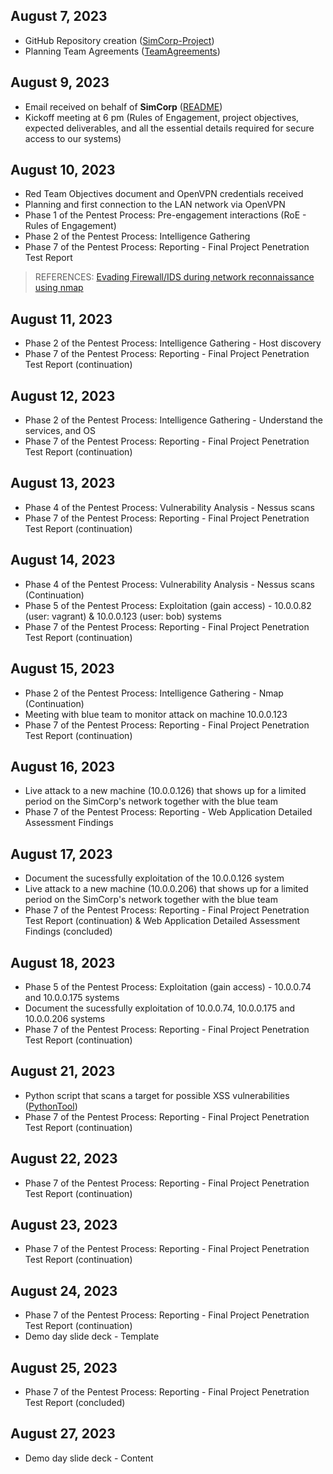 
## August 7, 2023

* GitHub Repository creation ([SimCorp-Project](https://github.com/VascoLucas01/SimCorp-Project))
* Planning Team Agreements ([TeamAgreements](https://github.com/VascoLucas01/SimCorp-Project/tree/main/TeamAgreements))


## August 9, 2023

* Email received on behalf of **SimCorp** ([README](https://github.com/VascoLucas01/SimCorp-Project/blob/main/README.md))
* Kickoff meeting at 6 pm (Rules of Engagement, project objectives, expected deliverables, and all the essential details required for secure access to our systems)

## August 10, 2023

* Red Team Objectives document  and OpenVPN credentials received
* Planning and first connection to the LAN network via OpenVPN
* Phase 1 of the Pentest Process: Pre-engagement interactions (RoE - Rules of Engagement)
* Phase 2 of the Pentest Process: Intelligence Gathering
* Phase 7 of the Pentest Process: Reporting - Final Project Penetration Test Report

> REFERENCES: [Evading Firewall/IDS during network reconnaissance using nmap](https://infosecwriteups.com/evading-firewall-ids-during-network-reconnaissance-using-nmap-7dc393138178)

## August 11, 2023

* Phase 2 of the Pentest Process: Intelligence Gathering - Host discovery 
* Phase 7 of the Pentest Process: Reporting - Final Project Penetration Test Report (continuation)

## August 12, 2023

* Phase 2 of the Pentest Process: Intelligence Gathering - Understand the services, and OS 
* Phase 7 of the Pentest Process: Reporting - Final Project Penetration Test Report (continuation)

## August 13, 2023

* Phase 4 of the Pentest Process: Vulnerability Analysis - Nessus scans 
* Phase 7 of the Pentest Process: Reporting - Final Project Penetration Test Report (continuation)

## August 14, 2023

* Phase 4 of the Pentest Process: Vulnerability Analysis - Nessus scans (Continuation)
* Phase 5 of the Pentest Process: Exploitation (gain access) - 10.0.0.82 (user: vagrant) & 10.0.0.123 (user: bob) systems 
* Phase 7 of the Pentest Process: Reporting - Final Project Penetration Test Report (continuation)


## August 15, 2023

* Phase 2 of the Pentest Process: Intelligence Gathering - Nmap (Continuation)
* Meeting with blue team to monitor attack on machine 10.0.0.123 
* Phase 7 of the Pentest Process: Reporting - Final Project Penetration Test Report (continuation)

## August 16, 2023

* Live attack to a new machine (10.0.0.126) that shows up for a limited period on the SimCorp's network together with the blue team 
* Phase 7 of the Pentest Process: Reporting - Web Application Detailed Assessment Findings

## August 17, 2023

* Document the sucessfully exploitation of the 10.0.0.126 system
* Live attack to a new machine (10.0.0.206) that shows up for a limited period on the SimCorp's network together with the blue team 
* Phase 7 of the Pentest Process: Reporting - Final Project Penetration Test Report (continuation) & Web Application Detailed Assessment Findings (concluded)

## August 18, 2023

* Phase 5 of the Pentest Process: Exploitation (gain access) - 10.0.0.74 and 10.0.0.175 systems
* Document the sucessfully exploitation of 10.0.0.74, 10.0.0.175 and 10.0.0.206 systems
* Phase 7 of the Pentest Process: Reporting - Final Project Penetration Test Report (continuation)


## August 21, 2023

* Python script that scans a target for possible XSS vulnerabilities ([PythonTool](https://github.com/VascoLucas01/SimCorp-Project/tree/main/PythonTool))
* Phase 7 of the Pentest Process: Reporting - Final Project Penetration Test Report (continuation)


## August 22, 2023

* Phase 7 of the Pentest Process: Reporting - Final Project Penetration Test Report (continuation)

## August 23, 2023

* Phase 7 of the Pentest Process: Reporting - Final Project Penetration Test Report (continuation)

## August 24, 2023

* Phase 7 of the Pentest Process: Reporting - Final Project Penetration Test Report (continuation)
* Demo day slide deck - Template

## August 25, 2023

* Phase 7 of the Pentest Process: Reporting - Final Project Penetration Test Report (concluded)

## August 27, 2023

* Demo day slide deck - Content
